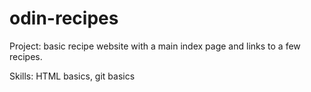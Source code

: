 # odin-recipes

Project: basic recipe website with a main index page and links to a few recipes.

Skills: HTML basics, git basics